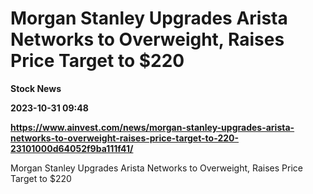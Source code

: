 # Morgan Stanley Upgrades Arista Networks to Overweight, Raises Price Target to $220
**Stock News**

**2023-10-31 09:48**

**https://www.ainvest.com/news/morgan-stanley-upgrades-arista-networks-to-overweight-raises-price-target-to-220-23101000d64052f9ba111f41/**

Morgan Stanley Upgrades Arista Networks to Overweight, Raises Price Target to $220